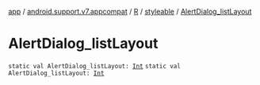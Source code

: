 [app](../../../index.md) / [android.support.v7.appcompat](../../index.md) / [R](../index.md) / [styleable](index.md) / [AlertDialog_listLayout](.)

# AlertDialog_listLayout

`static val AlertDialog_listLayout: `[`Int`](https://kotlinlang.org/api/latest/jvm/stdlib/kotlin/-int/index.html)
`static val AlertDialog_listLayout: `[`Int`](https://kotlinlang.org/api/latest/jvm/stdlib/kotlin/-int/index.html)